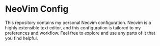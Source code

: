 # NeoVim Config

This repository contains my personal Neovim configuration. Neovim is a highly extensible text editor, and this configuration is tailored to my preferences and workflow. Feel free to explore and use any parts of it that you find helpful.


